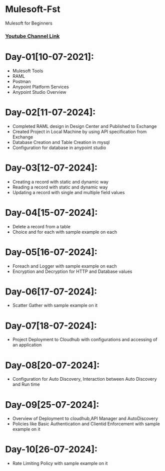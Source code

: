 # Mulesoft-Fst
Mulesoft for Beginners

### [Youtube Channel Link](https://www.youtube.com/playlist?list=PLFKvs9F_AI8bttcdgk8LO_iD21X486C-a)

# Day-01[10-07-2021]:
  - Mulesoft Tools
  - RAML
  - Postman
  - Anypoint Platform Services
  - Anypoint Studio Overview
# Day-02[11-07-2024]:
  - Completed RAML design in Design Center and Published to Exchange
  - Created Project in Local Machine by using API specification from Exchange
  - Database Creation and Table Creation in mysql
  - Configuration for database in anypoint studio

# Day-03[12-07-2024]:
  - Creating a record with static and dynamic way
  - Reading a record with static and dynamic way
  - Updating a record with single and multiple field values

# Day-04[15-07-2024]:
  - Delete a record from a table
  - Choice and for each with sample example on each
  
# Day-05[16-07-2024]:
  - Foreach and Logger with sample example on each
  - Encryption and Decryption for HTTP and Database values
  
# Day-06[17-07-2024]:
  - Scatter Gather with sample example on it
  
# Day-07[18-07-2024]:
  - Project Deployment to Cloudhub with configurations and accessing of an application
  
# Day-08[20-07-2024]:
  - Configuration for Auto Discovery, Interaction between Auto Discovery and Run time

# Day-09[25-07-2024]:
  - Overview of Deployment to cloudhub,API Manager and AutoDiscovery
  - Policies like Basic Authentication and Clientid Enforcement with sample example on it

# Day-10[26-07-2024]:
  - Rate Limiting Policy with sample example on it

